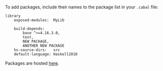 To add packages, include their names to the package list in your `.cabal` file:

```cabal hl_lines="7 8"
library
    exposed-modules:  MyLib

    build-depends:    
        base ^>=4.16.3.0,
        text,
        NEW PACKAGE,
        ANOTHER NEW PACKAGE
    hs-source-dirs:   src
    default-language: Haskell2010
```

Packages are hosted [here](https://hackage.haskell.org/).